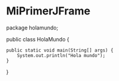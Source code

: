 # MiPrimerJFrame

package holamundo;

public class HolaMundo {

    public static void main(String[] args) {
        System.out.println("Hola mundo");
    }
    
}
